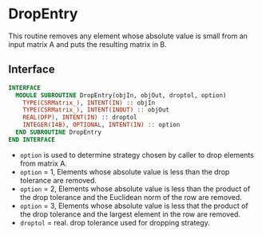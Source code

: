 # DropEntry

This routine removes any element whose absolute value is small from an input matrix A and puts the resulting matrix in B.

## Interface

```fortran title="Interface"
INTERFACE
  MODULE SUBROUTINE DropEntry(objIn, objOut, droptol, option)
    TYPE(CSRMatrix_), INTENT(IN) :: objIn
    TYPE(CSRMatrix_), INTENT(INOUT) :: objOut
    REAL(DFP), INTENT(IN) :: droptol
    INTEGER(I4B), OPTIONAL, INTENT(IN) :: option
  END SUBROUTINE DropEntry
END INTERFACE
```

- `option` is used to determine strategy chosen by caller to drop elements from matrix A.
- `option` = 1, Elements whose absolute value is less than the drop tolerance are removed.
- `option` = 2, Elements whose absolute value is less than the product of the drop tolerance and the Euclidean norm of the row are removed.
- `option` = 3, Elements whose absolute value is less that the product of the drop tolerance and the largest element in the row are removed.
- `droptol` = real. drop tolerance used for dropping strategy.
